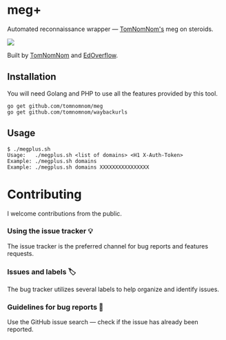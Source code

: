 # meg+

Automated reconnaissance wrapper — [TomNomNom's](https://github.com/TomNomNom) meg on steroids.

![](https://user-images.githubusercontent.com/18099289/35483349-202e7f30-0441-11e8-9f2c-07d27c142839.gif)

Built by [TomNomNom](https://github.com/TomNomNom) and [EdOverflow](https://github.com/EdOverflow).

## Installation

You will need Golang and PHP to use all the features provided by this tool.

```
go get github.com/tomnomnom/meg
go get github.com/tomnomnom/waybackurls
```

## Usage

```
$ ./megplus.sh
Usage:   ./megplus.sh <list of domains> <H1 X-Auth-Token>
Example: ./megplus.sh domains
Example: ./megplus.sh domains XXXXXXXXXXXXXXXX
```

# Contributing

I welcome contributions from the public.

### Using the issue tracker 💡

The issue tracker is the preferred channel for bug reports and features requests.

### Issues and labels 🏷

The bug tracker utilizes several labels to help organize and identify issues.

### Guidelines for bug reports 🐛

Use the GitHub issue search — check if the issue has already been reported.
